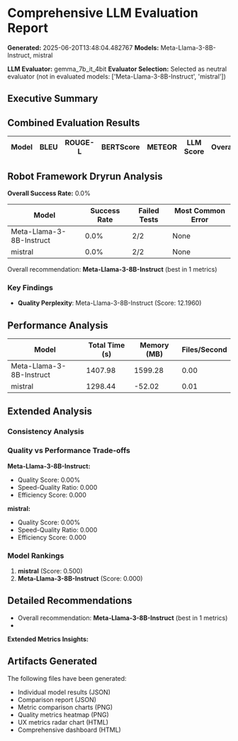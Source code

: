 # Comprehensive LLM Evaluation Report
**Generated:** 2025-06-20T13:48:04.482767
**Models:** Meta-Llama-3-8B-Instruct, mistral

**LLM Evaluator:** gemma_7b_it_4bit
**Evaluator Selection:** Selected as neutral evaluator (not in evaluated models: ['Meta-Llama-3-8B-Instruct', 'mistral'])

## Executive Summary

## Combined Evaluation Results

| Model | BLEU | ROUGE-L | BERTScore | METEOR | LLM Score | Overall |
|-------|------|---------|-----------|---------|-----------|---------|

## Robot Framework Dryrun Analysis

**Overall Success Rate:** 0.0%

| Model | Success Rate | Failed Tests | Most Common Error |
|-------|--------------|--------------|-------------------|
| Meta-Llama-3-8B-Instruct | 0.0% | 2/2 | None |
| mistral | 0.0% | 2/2 | None |

Overall recommendation: **Meta-Llama-3-8B-Instruct** (best in 1 metrics)

### Key Findings

- **Quality Perplexity**: Meta-Llama-3-8B-Instruct (Score: 12.1960)

## Performance Analysis

| Model | Total Time (s) | Memory (MB) | Files/Second |
|-------|----------------|-------------|--------------|
| Meta-Llama-3-8B-Instruct | 1407.98 | 1599.28 | 0.00 |
| mistral | 1298.44 | -52.02 | 0.01 |

## Extended Analysis

### Consistency Analysis

### Quality vs Performance Trade-offs

**Meta-Llama-3-8B-Instruct:**
- Quality Score: 0.00%
- Speed-Quality Ratio: 0.000
- Efficiency Score: 0.000

**mistral:**
- Quality Score: 0.00%
- Speed-Quality Ratio: 0.000
- Efficiency Score: 0.000

### Model Rankings

1. **mistral** (Score: 0.500)
2. **Meta-Llama-3-8B-Instruct** (Score: 0.000)

## Detailed Recommendations

- Overall recommendation: **Meta-Llama-3-8B-Instruct** (best in 1 metrics)
- 
**Extended Metrics Insights:**

## Artifacts Generated

The following files have been generated:
- Individual model results (JSON)
- Comparison report (JSON)
- Metric comparison charts (PNG)
- Quality metrics heatmap (PNG)
- UX metrics radar chart (HTML)
- Comprehensive dashboard (HTML)
